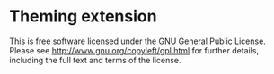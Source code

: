 # Theming extension

This is free software licensed under the GNU General Public License. Please
see http://www.gnu.org/copyleft/gpl.html for further details, including the
full text and terms of the license.
